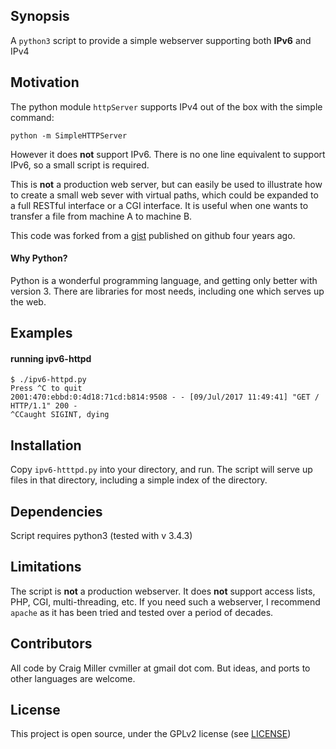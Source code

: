 ## Synopsis

A `python3` script to provide a simple webserver supporting both **IPv6** and IPv4


## Motivation

The python module `httpServer` supports IPv4 out of the box with the simple command:

```
python -m SimpleHTTPServer
```

However it does **not** support IPv6. There is no one line equivalent to support IPv6, so a small script is required.

This is **not** a production web server, but can easily be used to illustrate how to create a small web sever with virtual paths, which could be expanded to a full RESTful interface or a CGI interface. It is useful when one wants to transfer a file from machine A to machine B.

This code was forked from a [gist](https://gist.github.com/akorobov/7903307) published on github four years ago.


#### Why Python?
Python is a wonderful programming language, and getting only better with version 3. There are libraries for most needs, including one which serves up the web.

## Examples

#### running ipv6-httpd

```
$ ./ipv6-httpd.py 
Press ^C to quit
2001:470:ebbd:0:4d18:71cd:b814:9508 - - [09/Jul/2017 11:49:41] "GET / HTTP/1.1" 200 -
^CCaught SIGINT, dying

```



## Installation

Copy `ipv6-htttpd.py` into your directory, and run. The script will serve up files in that directory, including a simple index of the directory.



## Dependencies

Script requires python3 (tested with v 3.4.3)



## Limitations

The script is **not** a production webserver. It does **not** support access lists, PHP, CGI, multi-threading, etc. If you need such a webserver, I recommend `apache` as it has been tried and tested over a period of decades.


## Contributors

All code by Craig Miller cvmiller at gmail dot com. But ideas, and ports to other languages are welcome. 


## License

This project is open source, under the GPLv2 license (see [LICENSE](LICENSE))
